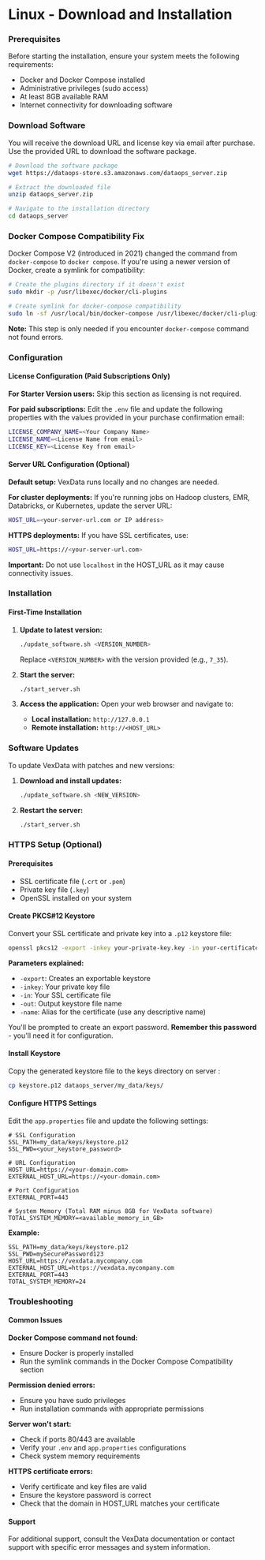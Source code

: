 # Linux - Download and Installation



### Prerequisites

Before starting the installation, ensure your system meets the following requirements:

* Docker and Docker Compose installed
* Administrative privileges (sudo access)
* At least 8GB available RAM
* Internet connectivity for downloading software

### Download Software

You will receive the download URL and license key via email after purchase. Use the provided URL to download the software package.

```bash
# Download the software package
wget https://dataops-store.s3.amazonaws.com/dataops_server.zip

# Extract the downloaded file
unzip dataops_server.zip

# Navigate to the installation directory
cd dataops_server
```

### Docker Compose Compatibility Fix

Docker Compose V2 (introduced in 2021) changed the command from `docker-compose` to `docker compose`. If you're using a newer version of Docker, create a symlink for compatibility:

```bash
# Create the plugins directory if it doesn't exist
sudo mkdir -p /usr/libexec/docker/cli-plugins

# Create symlink for docker-compose compatibility
sudo ln -sf /usr/local/bin/docker-compose /usr/libexec/docker/cli-plugins/docker-compose
```

**Note:** This step is only needed if you encounter `docker-compose` command not found errors.

### Configuration

#### License Configuration (Paid Subscriptions Only)

**For Starter Version users:** Skip this section as licensing is not required.

**For paid subscriptions:** Edit the `.env` file and update the following properties with the values provided in your purchase confirmation email:

```bash
LICENSE_COMPANY_NAME=<Your Company Name>
LICENSE_NAME=<License Name from email>
LICENSE_KEY=<License Key from email>
```

#### Server URL Configuration (Optional)

**Default setup:** VexData runs locally and no changes are needed.

**For cluster deployments:** If you're running jobs on Hadoop clusters, EMR, Databricks, or Kubernetes, update the server URL:

```bash
HOST_URL=<your-server-url.com or IP address>
```

**HTTPS deployments:** If you have SSL certificates, use:

```bash
HOST_URL=https://<your-server-url.com>
```

**Important:** Do not use `localhost` in the HOST\_URL as it may cause connectivity issues.

### Installation

#### First-Time Installation

1.  **Update to latest version:**

    ```bash
    ./update_software.sh <VERSION_NUMBER>
    ```

    Replace `<VERSION_NUMBER>` with the version provided (e.g., `7_35`).
2.  **Start the server:**

    ```bash
    ./start_server.sh
    ```
3. **Access the application:** Open your web browser and navigate to:
   * **Local installation:** `http://127.0.0.1`
   * **Remote installation:** `http://<HOST_URL>`

### Software Updates

To update VexData with patches and new versions:

1.  **Download and install updates:**

    ```bash
    ./update_software.sh <NEW_VERSION>
    ```
2.  **Restart the server:**

    ```bash
    ./start_server.sh
    ```

### HTTPS Setup (Optional)

#### Prerequisites

* SSL certificate file (`.crt` or `.pem`)
* Private key file (`.key`)
* OpenSSL installed on your system

#### Create PKCS#12 Keystore

Convert your SSL certificate and private key into a `.p12` keystore file:

```bash
openssl pkcs12 -export -inkey your-private-key.key -in your-certificate.crt -out keystore.p12 -name vexdata
```

**Parameters explained:**

* `-export`: Creates an exportable keystore
* `-inkey`: Your private key file
* `-in`: Your SSL certificate file
* `-out`: Output keystore file name
* `-name`: Alias for the certificate (use any descriptive name)

You'll be prompted to create an export password. **Remember this password** - you'll need it for configuration.

#### Install Keystore

Copy the generated keystore file to the keys directory on server :

```bash
cp keystore.p12 dataops_server/my_data/keys/
```

#### Configure HTTPS Settings

Edit the `app.properties` file and update the following settings:

```properties
# SSL Configuration
SSL_PATH=my_data/keys/keystore.p12
SSL_PWD=<your_keystore_password>

# URL Configuration
HOST_URL=https://<your-domain.com>
EXTERNAL_HOST_URL=https://<your-domain.com>

# Port Configuration
EXTERNAL_PORT=443

# System Memory (Total RAM minus 8GB for VexData software)
TOTAL_SYSTEM_MEMORY=<available_memory_in_GB>
```

**Example:**

```properties
SSL_PATH=my_data/keys/keystore.p12
SSL_PWD=mySecurePassword123
HOST_URL=https://vexdata.mycompany.com
EXTERNAL_HOST_URL=https://vexdata.mycompany.com
EXTERNAL_PORT=443
TOTAL_SYSTEM_MEMORY=24
```

### Troubleshooting

#### Common Issues

**Docker Compose command not found:**

* Ensure Docker is properly installed
* Run the symlink commands in the Docker Compose Compatibility section

**Permission denied errors:**

* Ensure you have sudo privileges
* Run installation commands with appropriate permissions

**Server won't start:**

* Check if ports 80/443 are available
* Verify your `.env` and `app.properties` configurations
* Check system memory requirements

**HTTPS certificate errors:**

* Verify certificate and key files are valid
* Ensure the keystore password is correct
* Check that the domain in HOST\_URL matches your certificate

#### Support

For additional support, consult the VexData documentation or contact support with specific error messages and system information.
